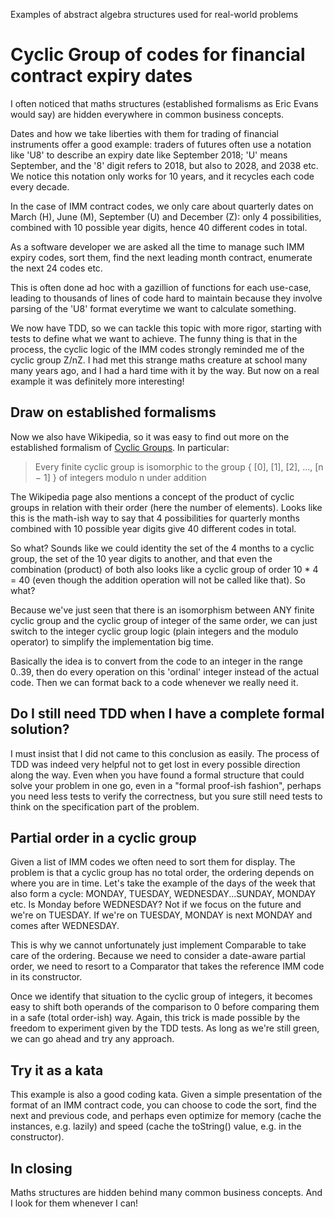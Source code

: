 Examples of abstract algebra structures used for real-world problems


Cyclic Group of codes for financial contract expiry dates
=========================================================

I often noticed that maths structures (established formalisms as Eric Evans would say) are hidden everywhere in common business concepts.

Dates and how we take liberties with them for trading of financial instruments offer a good example: traders of futures often use a notation like 'U8' to describe an expiry date like September 2018; 'U' means September, and the '8' digit refers to 2018, but also to 2028, and 2038 etc. We notice this notation only works for 10 years, and it recycles each code every decade. 

In the case of IMM contract codes, we only care about quarterly dates on March (H), June (M), September (U) and December (Z): only 4 possibilities, combined with 10 possible year digits, hence 40 different codes in total.

As a software developer we are asked all the time to manage such IMM expiry codes, sort them, find the next leading month contract, enumerate the next 24 codes etc. 

This is often done ad hoc with a gazillion of functions for each use-case, leading to thousands of lines of code hard to maintain because they involve parsing of the 'U8' format everytime we want to calculate something.

We now have TDD, so we can tackle this topic with more rigor, starting with tests to define what we want to achieve. The funny thing is that in the process, the cyclic logic of the IMM codes strongly reminded me of the cyclic group Z/nZ. I had met this strange maths creature at school many many years ago, and I had a hard time with it by the way. But now on a real example it was definitely more interesting!

Draw on established formalisms
------------------------------

Now we also have Wikipedia, so it was easy to find out more on the established formalism of [Cyclic Groups](http://en.wikipedia.org/wiki/Cyclic_group "Cyclic Groups"). In particular:

> Every finite cyclic group is isomorphic to the group { [0], [1], [2], ..., [n − 1] } of integers modulo n under addition

The Wikipedia page also mentions a concept of the product of cyclic groups in relation with their order (here the number of elements). Looks like this is the math-ish way to say that 4 possibilities for quarterly months combined with 10 possible year digits give 40 different codes in total.

So what? Sounds like we could identity the set of the 4 months to a cyclic group, the set of the 10 year digits to another, and that even the combination (product) of both also looks like a cyclic group of order 10 * 4 = 40 (even though the addition operation will not be called like that). So what?

Because we've just seen that there is an isomorphism between ANY finite cyclic group and the cyclic group of integer of the same order, we can just switch to the integer cyclic group logic (plain integers and the modulo operator) to simplify the implementation big time.

Basically the idea is to convert from the code to an integer in the range 0..39, then do every operation on this 'ordinal' integer instead of the actual code. Then we can format back to a code whenever we really need it.

Do I still need TDD when I have a complete formal solution?
-----------------------------------------------------------

I must insist that I did not came to this conclusion as easily. The process of TDD was indeed very helpful not to get lost in every possible direction along the way. Even when you have found a formal structure that could solve your problem in one go, even in a "formal proof-ish fashion", perhaps you need less tests to verify the correctness, but you sure still need tests to think on the specification part of the problem. 

Partial order in a cyclic group
-------------------------------

Given a list of IMM codes we often need to sort them for display. The problem is that a cyclic group has no total order, the ordering depends on where you are in time. Let's take the example of the days of the week that also form a cycle: MONDAY, TUESDAY, WEDNESDAY...SUNDAY, MONDAY etc. Is Monday before WEDNESDAY? Not if we focus on the future and we're on TUESDAY. If we're on TUESDAY, MONDAY is next MONDAY and comes after WEDNESDAY.

This is why we cannot unfortunately just implement Comparable to take care of the ordering. Because we need to consider a date-aware partial order, we need to resort to a Comparator that takes the reference IMM code in its constructor. 

Once we identify that situation to the cyclic group of integers, it becomes easy to shift both operands of the comparison to 0 before comparing them in a safe (total order-ish) way. Again, this trick is made possible by the freedom to experiment given by the TDD tests. As long as we're still green, we can go ahead and try any approach.

Try it as a kata
----------------
This example is also a good coding kata. Given a simple presentation of the format of an IMM contract code, you can choose to code the sort, find the next and previous code, and perhaps even optimize for memory (cache the instances, e.g. lazily) and speed (cache the toString() value, e.g. in the constructor).

In closing
----------
Maths structures are hidden behind many common business concepts. And I look for them whenever I can!








